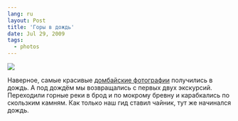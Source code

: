```yaml
---
lang: ru
layout: Post
title: 'Горы в дождь'
date: Jul 29, 2009
tags:
  - photos
---
```


![](photo://2009-07-20_5D_8831_Artem_Sapegin)

Наверное, самые красивые [домбайские фотографии](http://morning.photos/travel/dombai) получились в дождь. А под дождём мы возвращались с первых двух экскурсий. Переходили горные реки в брод и по мокрому бревну и карабкались по скользким камням. Как только наш гид ставил чайник, тут же начинался дождь.
